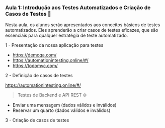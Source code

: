 ### Aula 1: Introdução aos Testes Automatizados e Criação de Casos de Testes 📝

Nesta aula, os alunos serão apresentados aos conceitos básicos de testes automatizados. Eles aprenderão a criar casos de testes eficazes, que são essenciais para qualquer estratégia de teste automatizado.

1 - Presentação da nossa aplicação para testes

* https://demoqa.com/
* https://automationintesting.online/#/
* https://todomvc.com/

2 - Definição de casos de testes

https://automationintesting.online/#/

> Testes de Backend e API REST 🌐

* Enviar uma mensagem (dados válidos e inválidos)
* Reservar um quarto (dados válidos e inválidos)

3 - Criação de casos de testes